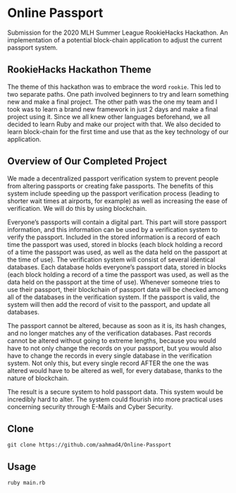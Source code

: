 # Online Passport

Submission for the 2020 MLH Summer League RookieHacks Hackathon. An implementation of a potential block-chain application to adjust the current passport system. 

## RookieHacks Hackathon Theme

The theme of this hackathon was to embrace the word `rookie`. This led to two separate paths. One path involved beginners to try and learn something new and make a final project. The other path was the one my team and I took was to learn a brand new framework in just 2 days and make a final project using it. Since we all knew other languages beforehand, we all decided to learn Ruby and make our project with that. We also decided to learn block-chain for the first time and use that as the key technology of our application. 

## Overview of Our Completed Project

We made a decentralized passport verification system to prevent people from altering passports or creating fake passports. The benefits of this system include speeding up the passport verification process (leading to shorter wait times at airports, for example) as well as increasing the ease of verification. We will do this by using blockchain.

Everyone’s passports will contain a digital part. This part will store passport information, and this information can be used by a verification system to verify the passport. Included in the stored information is a record of each time the passport was used, stored in blocks (each block holding a record of a time the passport was used, as well as the data held on the passport at the time of use). The verification system will consist of several identical databases. Each database holds everyone’s passport data, stored in blocks (each block holding a record of a time the passport was used, as well as the data held on the passport at the time of use).  Whenever someone tries to use their passport, their blockchain of passport data will be checked among all of the databases in the verification system. If the passport is valid, the system will then add the record of visit to the passport, and update all databases. 

The passport cannot be altered, because as soon as it is, its hash changes, and no longer matches any of the verification databases. Past records cannot be altered without going to extreme lengths, because you would have to not only change the records on your passport, but you would also have to change the records in every single database in the verification system. Not only this, but every single record AFTER the one the was altered would have to be altered as well, for every database, thanks to the nature of blockchain.

The result is a secure system to hold passport data. This system would be incredibly hard to alter. The system could flourish into more practical uses concerning security through E-Mails and Cyber Security.

## Clone

```
git clone https://github.com/aahmad4/Online-Passport
```

## Usage 

```
ruby main.rb
```
